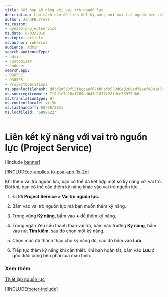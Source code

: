 ```yaml
---
title: Kết hợp kỹ năng với vai trò nguồn lực
description: Làm cách nào để liên kết kỹ năng với vai trò nguồn lực trong Project Service
author: JohnPBurrows
ms.custom:
- dyn365-projectservice
ms.date: 8/03/2018
ms.topic: article
ms.author: ruhercul
audience: Admin
search.audienceType:
- admin
- customizer
- enduser
search.app:
- D365CE
- D365PS
- ProjectOperations
ms.openlocfilehash: dd3d20593f55feccaaf67eb0af9550d6e3289edfeeaf4001a56fd39dbb1e3c07
ms.sourcegitcommit: 7f8d1e7a16af769adb43d1877c28fdce53975db8
ms.translationtype: HT
ms.contentlocale: vi-VN
ms.lasthandoff: 08/06/2021
ms.locfileid: "6998622"
---
```

# <a name="associate-skills-with-resource-roles-project-service"></a>Liên kết kỹ năng với vai trò nguồn lực (Project Service)

[!include [banner](../includes/psa-now-project-operations.md)]

[!INCLUDE[cc-applies-to-psa-app-1x-2x](../includes/cc-applies-to-psa-app-1x-2x.md)]

Khi thêm vai trò nguồn lực, bạn có thể đã kết hợp một số kỹ năng với vai trò. Đôi khi, bạn có thể cần thêm kỹ năng khác vào vai trò nguồn lực.  
  
1.  Đi tới **Project Service > Vai trò nguồn lực.**  
  
2.  Bấm vào vai trò nguồn lực mà bạn muốn thêm kỹ năng.  
  
3.  Trong vùng **Kỹ năng**, bấm vào **+** để thêm kỹ năng.  
  
4.  Trong ngăn Yêu cầu thành thạo vai trò, bấm vào trường **Kỹ năng**, bấm vào nút **Tìm kiếm**, sau đó chọn một kỹ năng.  
  
5.  Chọn mức độ thành thạo cho kỹ năng đó, sau đó bấm vào **Lưu**.  
  
6.  Tiếp tục thêm kỹ năng khi cần thiết. Khi bạn hoàn tất, bấm vào **Lưu** ở góc dưới cùng bên phải của màn hình.  
  
### <a name="see-also"></a>Xem thêm  
 [Thiết lập nguồn lực](../psa/set-up-resources.md)


[!INCLUDE[footer-include](../includes/footer-banner.md)]